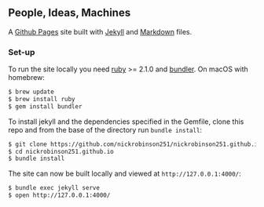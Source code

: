## People, Ideas, Machines

A [Github Pages](https://help.github.com/categories/github-pages-basics/) site built with [Jekyll](https://jekyllrb.com/) and [Markdown](https://en.wikipedia.org/wiki/Markdown) files.

### Set-up

To run the site locally you need [ruby](https://www.ruby-lang.org/) >= 2.1.0
and [bundler](http://bundler.io/). On macOS with homebrew:

```sh
$ brew update
$ brew install ruby
$ gem install bundler
```

To install jekyll and the dependencies specified in the Gemfile, clone this repo
and from the base of the directory run `bundle install`:

```sh
$ git clone https://github.com/nickrobinson251/nickrobinson251.github.io.git
$ cd nickrobinson251.github.io
$ bundle install
```

The site can now be built locally and viewed at `http://127.0.0.1:4000/`:

```sh
$ bundle exec jekyll serve
$ open http://127.0.0.1:4000/
```
